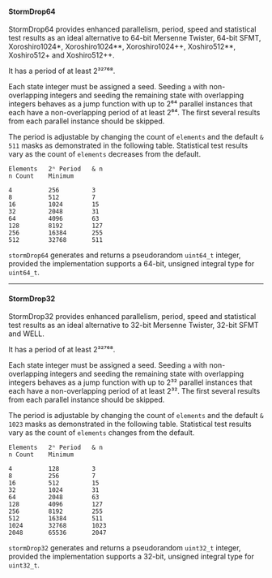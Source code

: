 #### StormDrop64

StormDrop64 provides enhanced parallelism, period, speed and statistical test results as an ideal alternative to 64-bit Mersenne Twister, 64-bit SFMT, Xoroshiro1024*, Xoroshiro1024**, Xoroshiro1024++, Xoshiro512**, Xoshiro512+ and Xoshiro512++.

It has a period of at least 2³²⁷⁶⁸.

Each state integer must be assigned a seed. Seeding `a` with non-overlapping integers and seeding the remaining state with overlapping integers behaves as a jump function with up to 2⁶⁴ parallel instances that each have a non-overlapping period of at least 2⁶⁴. The first several results from each parallel instance should be skipped.

The period is adjustable by changing the count of `elements` and the default `& 511` masks as demonstrated in the following table. Statistical test results vary as the count of `elements` decreases from the default.

```
Elements   2ⁿ Period   & n
n Count    Minimum

4          256         3
8          512         7
16         1024        15
32         2048        31
64         4096        63
128        8192        127
256        16384       255
512        32768       511
```

`stormDrop64` generates and returns a pseudorandom `uint64_t` integer, provided the implementation supports a 64-bit, unsigned integral type for `uint64_t`.

---

#### StormDrop32

StormDrop32 provides enhanced parallelism, period, speed and statistical test results as an ideal alternative to 32-bit Mersenne Twister, 32-bit SFMT and WELL.

It has a period of at least 2³²⁷⁶⁸.

Each state integer must be assigned a seed. Seeding `a` with non-overlapping integers and seeding the remaining state with overlapping integers behaves as a jump function with up to 2³² parallel instances that each have a non-overlapping period of at least 2³². The first several results from each parallel instance should be skipped.

The period is adjustable by changing the count of `elements` and the default `& 1023` masks as demonstrated in the following table. Statistical test results vary as the count of `elements` changes from the default.

```
Elements   2ⁿ Period   & n
n Count    Minimum

4          128         3
8          256         7
16         512         15
32         1024        31
64         2048        63
128        4096        127
256        8192        255
512        16384       511
1024       32768       1023
2048       65536       2047
```

`stormDrop32` generates and returns a pseudorandom `uint32_t` integer, provided the implementation supports a 32-bit, unsigned integral type for `uint32_t`.

